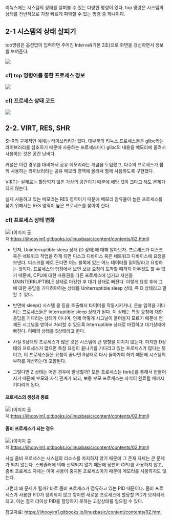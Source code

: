 ﻿리눅스에는 시스템의 상태를 살펴볼 수 있는 다양한 명령이 있다.
top 명령은 시스템의 상태를 전반적으로 가장 빠르게 파악할 수 있는 명령 중 하나이다.

## 2-1 시스템의 상태 살피기

top명령은 옵션없이 입력하면 주어진 Interval(기본 3초)으로 화면을 갱신하면서 정보를 보여준다.

![](https://images.velog.io/images/sandartchip/post/326e5119-7902-48ec-b543-9bd0ec1d206b/image.png)


### cf) top 명령어를 통한 프로세스 정보

![](https://images.velog.io/images/sandartchip/post/78d7a382-65e5-495d-9ef2-989a66dbb78a/image.png)

### cf)  프로세스 상태 코드

![](https://images.velog.io/images/sandartchip/post/abae3b5d-99d8-484e-aa24-d4fbe10176be/image.png)
## 2-2. VIRT, RES, SHR


SHR의 구체적인 예에는 라이브러리가 있다.
대부분의 리눅스 프로세스들은 glibc라는 라이브러리를 참조하기 때문에 사용하는 프로세스마다 glibc의 내용을 메모리에 올려서 사용하는 것은 공간 낭비다.

커널은 이런 경우를 대비해서 공유 메모리라는 개념을 도입했고, 다수의 프로세스가 함께 사용하는 라이브러리는 공유 메모리 영역에 올려서 함께 사용하도록 구현했다. 

VIRT는 실제로는 할당되지 않은 가상의 공간이기 때문에 해당 값이 크다고 해도 문제가 되지 않는다.

실제 사용하고 있는 메모리는 RES 영역이기 때문에 메모리 점유율이 높은 프로세스를 찾기 위해서는 RES 영역이 높은 프로세스를 찾아야 한다.

### cf) 프로세스 상태 변화

![](https://images.velog.io/images/sandartchip/post/7439ed50-bef9-4a59-90ba-0a51de40dfbd/image.png)
(이미지 출처:https://jihooyim1.gitbooks.io/linuxbasic/content/contents/02.html)

- 먼저, Uninterruptible sleep 상태 (D 상태)에 대해 알아보자.
프로세스가 디스크 혹은 네트워크 작업을 하게 되면 디스크 디바이스 혹은 네트워크 디바이스에 요청을 보낸다.
디스크를 예로 든다면 어느 블록에 있는 어느 데이터를 읽어달라고 요청하는 것이다.
프로세스의 입장에서 보면 보낸 요청이 도착할 때까지 아무것도 할 수 없기 때문에, CPU에 대한 사용권을 다른 프로세스에 넘기고 자신을 UNINTERRUPTIBLE 상태로 마킹한 후 대기 상태로 빠진다. 이렇게 요청 후에 그에 대한 응답을 기다려야하는 상태를 Uniterruptible sleep 상태, 즉 D 상태라고 말할 수 있다.

- 반면에 sleep() 시스템 콜 등을 호출해서 타이머를 작동시키거나, 콘솔 입력을 기다리는 프로세스들은 Interruptible sleep 상태가 된다.
이 상태는 특정 요청에 대한 응답을 기다리는 상태가 아니며, 언제 어떻게 시그널이 들어올지 모르기 때문에 언제든 시그널을 받아서 처리할 수 있도록 Interruptible 상태로 마킹하고 대기상태에 빠진다. 이때의 상태를 S상태라고 한다.

- 사실 S상태의 프로세스가 많은 것은 시스템에 큰 영향을 끼치지 않는다.
하지만 D상태의 프로세스가 많으면 특정 요청이 끝나기를 기다리고 있는 프로세스가 많다는 뜻이고, 이 프로세스들은 요청이 끝나면 R상태로 다시 돌아가야 하기 때문에 시스템의 부하를 계산하는데 포함된다.

- 그렇다면 Z 상태는 어떤 경우에 발생할까?
모든 프로세스는 fork()를 통해서 만들어지기 때문에 부모와 자식 관계가 되고, 보통 부모 프로세스는 자식이 완료될 때까지 기다리게 된다.

#### 프로세스의 생성과 종료 
![](https://images.velog.io/images/sandartchip/post/fec14a68-7445-43ad-9376-09b6157a129f/image.png)
(이미지 출처:https://jihooyim1.gitbooks.io/linuxbasic/content/contents/02.html)


#### 좀비 프로세스가 되는 경우
![](https://images.velog.io/images/sandartchip/post/e36cd50f-8c99-480e-b48d-cbdc46a0d59d/image.png)
(이미지 출처:https://jihooyim1.gitbooks.io/linuxbasic/content/contents/02.html)

사실 좀비 프로세스는 시스템의 리소스를 차지하지 않기 때문에 그 존재 자체는 큰 문제가 되지 않는다.
스케줄러에 의해 선택되지 않기 때문에 당연히 CPU를 사용하지 않고, 좀비 프로세스 자체는 이미 사용이 중지된 프로세스이기 때문에 메모리를 사용하지도 않는다.

그런데 왜 문제가 될까? 바로 좀비 프로세스가 점유하고 있는 PID 때문이다.
좀비 프로세스가 사용한 PID가 정리되지 않고 쌓이면 새로운 프로세스에 할당할 PID가 모자라게 되고, 이는 결국 더이상 PID를 할당하지 못하는 고갈상태를 일으킬 수 있다.


참고자료: https://jihooyim1.gitbooks.io/linuxbasic/content/contents/02.html